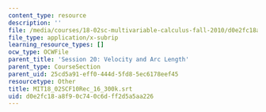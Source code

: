 ```yaml
---
content_type: resource
description: ''
file: /media/courses/18-02sc-multivariable-calculus-fall-2010/d0e2fc18a8f90c740c6dff2d5a5aa226_MIT18_02SCF10Rec_16_300k.srt
file_type: application/x-subrip
learning_resource_types: []
ocw_type: OCWFile
parent_title: 'Session 20: Velocity and Arc Length'
parent_type: CourseSection
parent_uid: 25cd5a91-eff0-444d-5fd8-5ec6178eef45
resourcetype: Other
title: MIT18_02SCF10Rec_16_300k.srt
uid: d0e2fc18-a8f9-0c74-0c6d-ff2d5a5aa226
---
```

